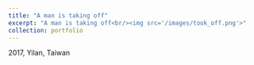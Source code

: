 ```yaml
---
title: "A man is taking off"
excerpt: "A man is taking off<br/><img src='/images/took_off.png'>"
collection: portfolio
---
```


2017, Yilan, Taiwan
